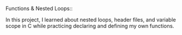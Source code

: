 Functions & Nested Loops::

In this project, I learned about nested loops, header files, and variable scope in C while practicing declaring and defining my own functions.
